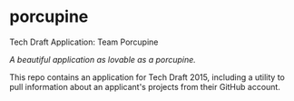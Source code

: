 porcupine
=========

Tech Draft Application: Team Porcupine

*A beautiful application as lovable as a porcupine.*

This repo contains an application for Tech Draft 2015, including a utility to pull information about an applicant's projects from their GitHub account.
